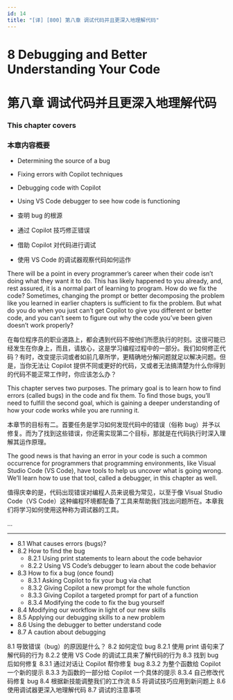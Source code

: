 ```yaml
---
id: 14
title: "[译] [800] 第八章 调试代码并且更深入地理解代码"
---
```


# 8 Debugging and Better Understanding Your Code
# 第八章 调试代码并且更深入地理解代码

### This chapter covers
### 本章内容概要

* Determining the source of a bug
* Fixing errors with Copilot techniques
* Debugging code with Copilot
* Using VS Code debugger to see how code is functioning

* 查明 bug 的根源
* 通过 Copilot 技巧修正错误
* 借助 Copilot 对代码进行调试
* 使用 VS Code 的调试器观察代码如何运作



There will be a point in every programmer’s career when their code isn’t doing what they want it to do. This has likely happened to you already, and, rest assured, it is a normal part of learning to program. How do we fix the code? Sometimes, changing the prompt or better decomposing the problem like you learned in earlier chapters is sufficient to fix the problem. But what do you do when you just can’t get Copilot to give you different or better code, and you can’t seem to figure out why the code you’ve been given doesn’t work properly?

在每位程序员的职业道路上，都会遇到代码不按他们所愿执行的时刻。这很可能已经发生在你身上，而且，请放心，这是学习编程过程中的一部分。我们如何修正代码？有时，改变提示词或者如前几章所学，更精确地分解问题就足以解决问题。但是，当你无法让 Copilot 提供不同或更好的代码，又或者无法搞清楚为什么你得到的代码不能正常工作时，你应该怎么办？

This chapter serves two purposes. The primary goal is to learn how to find errors (called bugs) in the code and fix them. To find those bugs, you’ll need to fulfill the second goal, which is gaining a deeper understanding of how your code works while you are running it.

本章节的目标有二。首要任务是学习如何发现代码中的错误（俗称 bug）并予以修复。而为了找到这些错误，你还需实现第二个目标，那就是在代码执行时深入理解其运作原理。

The good news is that having an error in your code is such a common occurrence for programmers that programming environments, like Visual Studio Code (VS Code), have tools to help us uncover what is going wrong. We’ll learn how to use that tool, called a debugger, in this chapter as well.

值得庆幸的是，代码出现错误对编程人员来说极为常见，以至于像 Visual Studio Code（VS Code）这种编程环境都配备了工具来帮助我们找出问题所在。本章我们将学习如何使用这种称为调试器的工具。

...

***

* 8.1 What causes errors (bugs)?
* 8.2 How to find the bug
	* 8.2.1 Using print statements to learn about the code behavior
	* 8.2.2 Using VS Code’s debugger to learn about the code behavior
* 8.3 How to fix a bug (once found)
	* 8.3.1 Asking Copilot to fix your bug via chat
	* 8.3.2 Giving Copilot a new prompt for the whole function
	* 8.3.3 Giving Copilot a targeted prompt for part of a function
	* 8.3.4 Modifying the code to fix the bug yourself
* 8.4 Modifying our workflow in light of our new skills
* 8.5 Applying our debugging skills to a new problem
* 8.6 Using the debugger to better understand code
* 8.7 A caution about debugging

<!-- -->

8.1 导致错误（bug）的原因是什么？
8.2 如何定位 bug
    8.2.1 使用 print 语句来了解代码的行为
    8.2.2 使用 VS Code 的调试工具来了解代码的行为
8.3 找到 bug 后如何修复
    8.3.1 通过对话让 Copilot 帮你修复 bug
    8.3.2 为整个函数给 Copilot 一个新的提示
    8.3.3 为函数的一部分给 Copilot 一个具体的提示
    8.3.4 自己修改代码修复 bug
8.4 根据新技能调整我们的工作流
8.5 将调试技巧应用到新问题上
8.6 使用调试器更深入地理解代码
8.7 调试的注意事项
